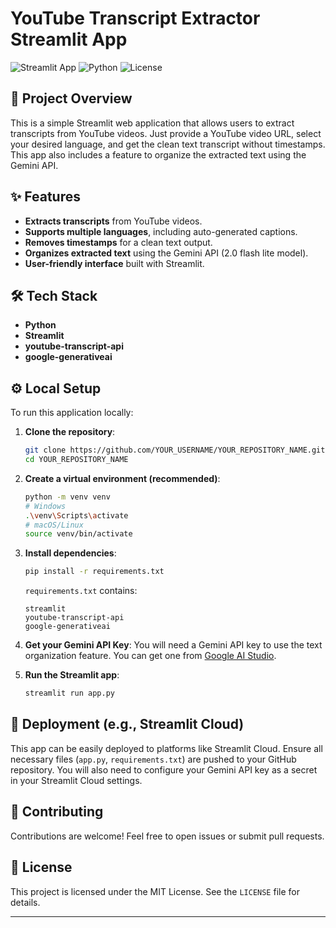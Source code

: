 # YouTube Transcript Extractor Streamlit App

![Streamlit App](https://img.shields.io/badge/Streamlit-App-FF4B4B?style=for-the-badge&logo=streamlit)
![Python](https://img.shields.io/badge/Python-3.8%2B-blue?style=for-the-badge&logo=python)
![License](https://img.shields.io/badge/License-MIT-green?style=for-the-badge)

## 🚀 Project Overview

This is a simple Streamlit web application that allows users to extract transcripts from YouTube videos. Just provide a YouTube video URL, select your desired language, and get the clean text transcript without timestamps. This app also includes a feature to organize the extracted text using the Gemini API.

## ✨ Features

*   **Extracts transcripts** from YouTube videos.
*   **Supports multiple languages**, including auto-generated captions.
*   **Removes timestamps** for a clean text output.
*   **Organizes extracted text** using the Gemini API (2.0 flash lite model).
*   **User-friendly interface** built with Streamlit.

## 🛠️ Tech Stack

*   **Python**
*   **Streamlit**
*   **youtube-transcript-api**
*   **google-generativeai**

## ⚙️ Local Setup

To run this application locally:

1.  **Clone the repository**:
    ```bash
    git clone https://github.com/YOUR_USERNAME/YOUR_REPOSITORY_NAME.git
    cd YOUR_REPOSITORY_NAME
    ```

2.  **Create a virtual environment (recommended)**:
    ```bash
    python -m venv venv
    # Windows
    .\venv\Scripts\activate
    # macOS/Linux
    source venv/bin/activate
    ```

3.  **Install dependencies**:
    ```bash
    pip install -r requirements.txt
    ```
    `requirements.txt` contains:
    ```
    streamlit
    youtube-transcript-api
    google-generativeai
    ```

4.  **Get your Gemini API Key**:
    You will need a Gemini API key to use the text organization feature. You can get one from [Google AI Studio](https://aistudio.google.com/).

5.  **Run the Streamlit app**:
    ```bash
    streamlit run app.py
    ```

## 🚀 Deployment (e.g., Streamlit Cloud)

This app can be easily deployed to platforms like Streamlit Cloud. Ensure all necessary files (`app.py`, `requirements.txt`) are pushed to your GitHub repository. You will also need to configure your Gemini API key as a secret in your Streamlit Cloud settings.

## 🤝 Contributing

Contributions are welcome! Feel free to open issues or submit pull requests.

## 📄 License

This project is licensed under the MIT License. See the `LICENSE` file for details.

---